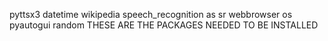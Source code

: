
pyttsx3
datetime
wikipedia
speech_recognition as sr
 webbrowser
os
pyautogui
random
THESE ARE THE PACKAGES NEEDED TO BE INSTALLED
